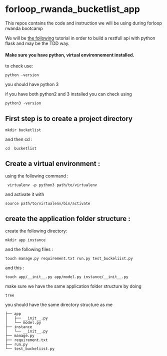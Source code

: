 # forloop_rwanda_bucketlist_app
This repos contains the code and instruction we will be using during forloop rwanda bootcamp

We will be [the following](https://scotch.io/tutorials/build-a-restful-api-with-flask-the-tdd-way) tutorial in order to build 
a restfull api with python flask and may be the TDD way.

#### Make sure you have python, virtual environnement installed.
to check use:

```
python -version 
```

you should have python 3 

if you have both python2 and 3 installed you can check using 

```
python3 -version 
```

## First step is to create a project directory

```
mkdir bucketlist
```

and then cd :

```
cd  bucketlist
```


## Create a virtual environment :

using the following command :

```
 virtualenv -p python3 path/to/virtualenv
 ```
 and activate it with
 
 ```
 source path/to/virtualenv/bin/activate
 ```
 
 ## create the application folder structure :
 
 create the following directory:
 
 ```
 mkdir app instance
 ```
 
 and the following files :
 
 ```
 touch manage.py requirement.txt run.py test_buckeliist.py
 ```
 
 and this :
 
 ```
 touch app/__init__.py app/model.py instance/__init__.py
 ```

make sure we have the same application folder structure by doing 


```
tree
```

you should have the same directory structure as me 


```.
├── app
│   ├── __init__.py
│   └── model.py
├── instance
│   └── __init__.py
├── manage.py
├── requirement.txt
├── run.py
└── test_buckeliist.py

```
